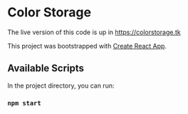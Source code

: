 # Color Storage

The live version of this code is up in https://colorstorage.tk


This project was bootstrapped with [Create React App](https://github.com/facebook/create-react-app).

## Available Scripts

In the project directory, you can run:

### `npm start`


